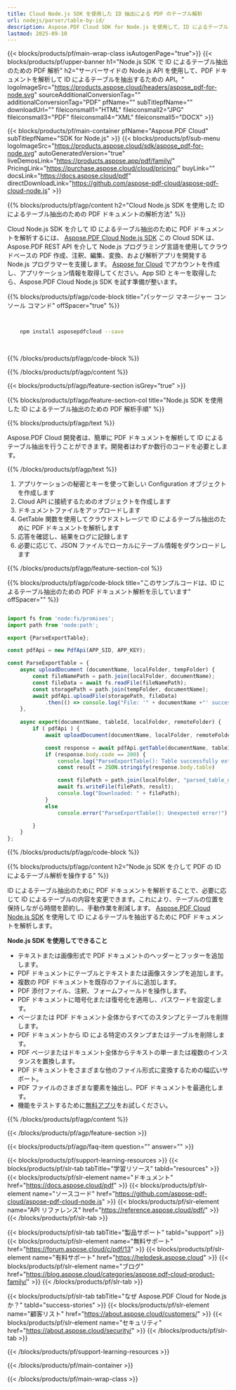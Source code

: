 ```yaml
---
title: Cloud Node.js SDK を使用した ID 抽出による PDF のテーブル解析
url: nodejs/parser/table-by-id/
description: Aspose.PDF Cloud SDK for Node.js を使用して、ID によるテーブル抽出のために PDF ファイルを解析します。発見性とインデックス作成を強化します。
lastmod: 2025-09-10
---
```


{{< blocks/products/pf/main-wrap-class isAutogenPage="true">}}
{{< blocks/products/pf/upper-banner h1="Node.js SDK で ID によるテーブル抽出のための PDF 解析" h2="サーバーサイドの Node.js API を使用して、PDF ドキュメントを解析して ID によるテーブルを抽出するための API。" logoImageSrc="https://products.aspose.cloud/headers/aspose_pdf-for-node.svg" sourceAdditionalConversionTag="" additionalConversionTag="PDF" pfName="" subTitlepfName="" downloadUrl="" fileiconsmall1="HTML" fileiconsmall2="JPG" fileiconsmall3="PDF" fileiconsmall4="XML" fileiconsmall5="DOCX" >}}

{{< blocks/products/pf/main-container pfName="Aspose.PDF Cloud" subTitlepfName="SDK for Node.js" >}}
{{< blocks/products/pf/sub-menu logoImageSrc="https://products.aspose.cloud/sdk/aspose_pdf-for-node.svg"
autoGeneratedVersion="true"
liveDemosLink="https://products.aspose.app/pdf/family/" PricingLink="https://purchase.aspose.cloud/cloud/pricing/" buyLink="" docsLink="https://docs.aspose.cloud/pdf"  directDownloadLink="https://github.com/aspose-pdf-cloud/aspose-pdf-cloud-node.js" >}}

{{% blocks/products/pf/agp/content h2="Cloud Node.js SDK を使用した ID によるテーブル抽出のための PDF ドキュメントの解析方法" %}}

Cloud Node.js SDK を介して ID によるテーブル抽出のために PDF ドキュメントを解析するには、
[Aspose.PDF Cloud Node.js SDK](https://products.aspose.cloud/pdf/nodejs/)
この Cloud SDK は、Aspose.PDF REST API を介して Node.js プログラミング言語を使用してクラウドベースの PDF 作成、注釈、編集、変換、および解析アプリを開発する Node.js プログラマーを支援します。 [Aspose for Cloud](https://dashboard.aspose.cloud/#/apps) でアカウントを作成し、アプリケーション情報を取得してください。App SID とキーを取得したら、Aspose.PDF Cloud Node.js SDK を試す準備が整います。

{{% blocks/products/pf/agp/code-block title="パッケージ マネージャー コンソール コマンド" offSpacer="true" %}}

```bash

     
    npm install asposepdfcloud --save
     
     

```

{{% /blocks/products/pf/agp/code-block %}}

{{% /blocks/products/pf/agp/content %}}

{{< blocks/products/pf/agp/feature-section isGrey="true" >}}

{{% blocks/products/pf/agp/feature-section-col title="Node.js SDK を使用した ID によるテーブル抽出のための PDF 解析手順" %}}

{{% blocks/products/pf/agp/text %}}

Aspose.PDF Cloud 開発者は、簡単に PDF ドキュメントを解析して ID によるテーブル抽出を行うことができます。開発者はわずか数行のコードを必要とします。

{{% /blocks/products/pf/agp/text %}}

1. アプリケーションの秘密とキーを使って新しい Configuration オブジェクトを作成します
1. Cloud API に接続するためのオブジェクトを作成します
1. ドキュメントファイルをアップロードします
1. GetTable 関数を使用してクラウドストレージで ID によるテーブル抽出のために PDF ドキュメントを解析します
1. 応答を確認し、結果をログに記録します
1. 必要に応じて、JSON ファイルでローカルにテーブル情報をダウンロードします

{{% /blocks/products/pf/agp/feature-section-col %}}

{{% blocks/products/pf/agp/code-block title="このサンプルコードは、ID によるテーブル抽出のための PDF ドキュメント解析を示しています" offSpacer="" %}}

```js

import fs from 'node:fs/promises';
import path from 'node:path';

export {ParseExportTable};

const pdfApi = new PdfApi(APP_SID, APP_KEY);

const ParseExportTable = {
    async uploadDocument (documentName, localFolder, tempFolder) {
        const fileNamePath = path.join(localFolder, documentName);
        const fileData = await fs.readFile(fileNamePath);
        const storagePath = path.join(tempFolder, documentName);
        await pdfApi.uploadFile(storagePath, fileData)
            .then(() => console.log("File: '" + documentName +"' successfully uploaded."));
    },
    
    async export(documentName, tableId, localFolder, remoteFolder) {
        if ( pdfApi ) {
            await uploadDocument(documentName, localFolder, remoteFolder);

            const response = await pdfApi.getTable(documentName, tableId, null, remoteFolder);
            if (response.body.code == 200) {
                console.log("ParseExportTable(): Table successfully extracted!");
                const result = JSON.stringify(response.body.table)

                const filePath = path.join(localFolder, "parsed_table_output.json");
                await fs.writeFile(filePath, result);
                console.log("Downloaded: " + filePath);   
            }
            else
                console.error("ParseExportTable(): Unexpected error!") 

        }
    }
};
```

{{% /blocks/products/pf/agp/code-block %}}

{{% blocks/products/pf/agp/content h2="Node.js SDK を介して PDF の ID によるテーブル解析を操作する" %}}

ID によるテーブル抽出のために PDF ドキュメントを解析することで、必要に応じて ID によるテーブルの内容を変更できます。これにより、テーブルの位置を保持しながら時間を節約し、手動作業を削減します。
[Aspose.PDF Cloud Node.js SDK](https://products.aspose.cloud/pdf/nodejs/) を使用して ID によるテーブルを抽出するために PDF ドキュメントを解析します。

**Node.js SDK を使用してできること**

+ テキストまたは画像形式で PDF ドキュメントのヘッダーとフッターを追加します。
+ PDF ドキュメントにテーブルとテキストまたは画像スタンプを追加します。
+ 複数の PDF ドキュメントを既存のファイルに追加します。
+ PDF 添付ファイル、注釈、フォームフィールドを操作します。
+ PDF ドキュメントに暗号化または復号化を適用し、パスワードを設定します。
+ ページまたは PDF ドキュメント全体からすべてのスタンプとテーブルを削除します。
+ PDF ドキュメントから ID による特定のスタンプまたはテーブルを削除します。
+ PDF ページまたはドキュメント全体からテキストの単一または複数のインスタンスを置換します。
+ PDF ドキュメントをさまざまな他のファイル形式に変換するための幅広いサポート。
+ PDF ファイルのさまざまな要素を抽出し、PDF ドキュメントを最適化します。
+ 機能をテストするために[無料アプリ](https://products.aspose.app/pdf/)をお試しください。

{{% /blocks/products/pf/agp/content %}}

{{< /blocks/products/pf/agp/feature-section >}}

{{< blocks/products/pf/agp/faq-item question="" answer="" >}}

{{< blocks/products/pf/support-learning-resources >}}
{{< blocks/products/pf/slr-tab tabTitle="学習リソース" tabId="resources" >}}
{{< blocks/products/pf/slr-element name="ドキュメント" href="https://docs.aspose.cloud/pdf" >}}
{{< blocks/products/pf/slr-element name="ソースコード" href="https://github.com/aspose-pdf-cloud/aspose-pdf-cloud-node.js" >}}
{{< blocks/products/pf/slr-element name="API リファレンス" href="https://reference.aspose.cloud/pdf/" >}}
{{< /blocks/products/pf/slr-tab >}}

{{< blocks/products/pf/slr-tab tabTitle="製品サポート" tabId="support" >}}
{{< blocks/products/pf/slr-element name="無料サポート" href="https://forum.aspose.cloud/c/pdf/13" >}}
{{< blocks/products/pf/slr-element name="有料サポート" href="https://helpdesk.aspose.cloud" >}}
{{< blocks/products/pf/slr-element name="ブログ" href="https://blog.aspose.cloud/categories/aspose.pdf-cloud-product-family/" >}}
{{< /blocks/products/pf/slr-tab >}}

{{< blocks/products/pf/slr-tab tabTitle="なぜ Aspose.PDF Cloud for Node.js か？" tabId="success-stories" >}}
{{< blocks/products/pf/slr-element name="顧客リスト" href="https://about.aspose.cloud/customers/" >}}
{{< blocks/products/pf/slr-element name="セキュリティ" href="https://about.aspose.cloud/security/" >}}
{{< /blocks/products/pf/slr-tab >}}

{{< /blocks/products/pf/support-learning-resources >}}

{{< /blocks/products/pf/main-container >}}

{{< /blocks/products/pf/main-wrap-class >}}



